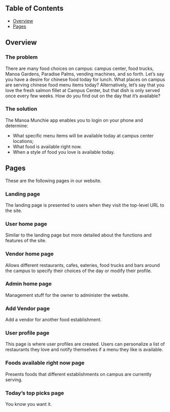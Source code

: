## Table of Contents

* [Overview](#overview)
* [Pages](#pages)

## Overview

### The problem

There are many food choices on campus: campus center, food trucks, Manoa Gardens, Paradise Palms, vending machines, and so forth. Let’s say you have a desire for chinese food today for lunch. What places on campus are serving chinese food menu items today? Alternatively, let’s say that you love the fresh salmon fillet at Campus Center, but that dish is only served once every few weeks. How do you find out on the day that it’s available?

### The solution

The Manoa Munchie app enables you to login on your phone and determine:

* What specific menu items will be available today at campus center locations;
* What food is available right now.
* When a style of food you love is available today.

## Pages

These are the following pages in our website.

### Landing page

The landing page is presented to users when they visit the top-level URL to the site.

### User home page

Similar to the landing page but more detailed about the functions and features of the site.

### Vendor home page

Allows different restaurants, cafes, eateries, food trucks and bars around the campus to specify their choices of the day or modify their profile.

### Admin home page

Management stuff for the owner to administer the website.

### Add Vendor page

Add a vendor for another food establishment.

### User profile page

This page is where user profiles are created. Users can personalize a list of restaurants they love and notify themselves if a menu they like is available.

### Foods available right now page

Presents foods that different establishments on campus are currently serving.

### Today’s top picks page

You know you want it.

